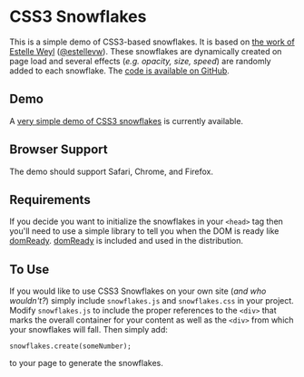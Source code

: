 CSS3 Snowflakes
===============

This is a simple demo of CSS3-based snowflakes. It is based on [the work of Estelle Weyl](http://www.standardista.com/sxsw/) ([@estellevw](http://twitter.com/estellevw/)). These snowflakes are dynamically created on page load and several effects (_e.g. opacity, size, speed_) are randomly added to each snowflake. The [code is available on GitHub](https://github.com/dmolsen/CSS3-Snowflakes).

Demo
----

A [very simple demo of CSS3 snowflakes](http://dmolsen.com/css3-snowflakes/) is currently available.

Browser Support
---------------

The demo should support Safari, Chrome, and Firefox.

Requirements
------------

If you decide you want to initialize the snowflakes in your ```<head>``` tag then you'll need to use a simple library to tell you when the DOM is ready like [domReady](https://github.com/ded/domready). [domReady](https://github.com/ded/domready) is included and used in the distribution.

To Use
------

If you would like to use CSS3 Snowflakes on your own site (_and who wouldn't?_) simply include ```snowflakes.js``` and ```snowflakes.css``` in your project. Modify ```snowflakes.js``` to include the proper references to the ```<div>``` that marks the overall container for your content as well as the ```<div>``` from which your snowflakes will fall. Then simply add:

```var snowflakes = new Snowflakes();
snowflakes.create(someNumber); 
```

to your page to generate the snowflakes.